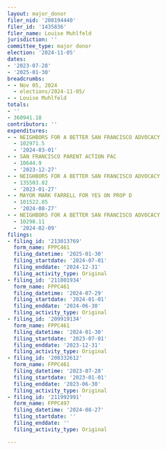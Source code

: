 ```yaml
---
layout: major_donor
filer_nid: '208194440'
filer_id: '1435836'
filer_name: Louise Muhlfeld
jurisdiction: ''
committee_type: major donor
election: '2024-11-05'
dates:
- '2023-07-28'
- '2025-01-30'
breadcrumbs:
- - Nov 05, 2024
  - elections/2024-11-05/
- - Louise Muhlfeld
totals:
- ''
- 360941.18
contributors: ''
expenditures:
- - NEIGHBORS FOR A BETTER SAN FRANCISCO ADVOCACY
  - 102971.5
  - '2024-03-01'
- - SAN FRANCISCO PARENT ACTION PAC
  - 10644.9
  - '2023-12-27'
- - NEIGHBORS FOR A BETTER SAN FRANCISCO ADVOCACY
  - 135503.82
  - '2023-01-27'
- - MAYOR MARK FARRELL FOR YES ON PROP D
  - 101522.85
  - '2024-08-27'
- - NEIGHBORS FOR A BETTER SAN FRANCISCO ADVOCACY
  - 10298.11
  - '2024-02-09'
filings:
- filing_id: '213013769'
  form_name: FPPC461
  filing_datetime: '2025-01-30'
  filing_startdate: '2024-07-01'
  filing_enddate: '2024-12-31'
  filing_activity_type: Original
- filing_id: '211801934'
  form_name: FPPC461
  filing_datetime: '2024-07-29'
  filing_startdate: '2024-01-01'
  filing_enddate: '2024-06-30'
  filing_activity_type: Original
- filing_id: '209919134'
  form_name: FPPC461
  filing_datetime: '2024-01-30'
  filing_startdate: '2023-07-01'
  filing_enddate: '2023-12-31'
  filing_activity_type: Original
- filing_id: '208332612'
  form_name: FPPC461
  filing_datetime: '2023-07-28'
  filing_startdate: '2023-01-01'
  filing_enddate: '2023-06-30'
  filing_activity_type: Original
- filing_id: '211992991'
  form_name: FPPC497
  filing_datetime: '2024-08-27'
  filing_startdate: ''
  filing_enddate: ''
  filing_activity_type: Original

---
```


